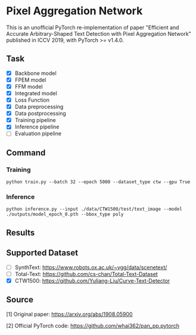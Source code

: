 # Pixel Aggregation Network

This is an unofficial PyTorch re-implementation of paper "Efficient and Accurate Arbitrary-Shaped Text Detection with Pixel Aggregation Network" published in ICCV 2019, with PyTorch >= v1.4.0.

## Task

- [x] Backbone model
- [x] FPEM model
- [x] FFM model
- [x] Integrated model
- [x] Loss Function
- [x] Data preprocessing
- [x] Data postprocessing
- [x] Training pipeline
- [x] Inference pipeline
- [ ] Evaluation pipeline

## Command

### Training

``
python train.py --batch 32 --epoch 5000 --dataset_type ctw --gpu True
``

### Inference

``
python inference.py --input ./data/CTW1500/test/text_image --model ./outputs/model_epoch_0.pth --bbox_type poly
``

## Results



## Supported Dataset

- [ ] SynthText: https://www.robots.ox.ac.uk/~vgg/data/scenetext/
- [ ] Total-Text: https://github.com/cs-chan/Total-Text-Dataset
- [x] CTW1500: https://github.com/Yuliang-Liu/Curve-Text-Detector

## Source

[1] Original paper: https://arxiv.org/abs/1908.05900

[2] Official PyTorch code: https://github.com/whai362/pan_pp.pytorch
